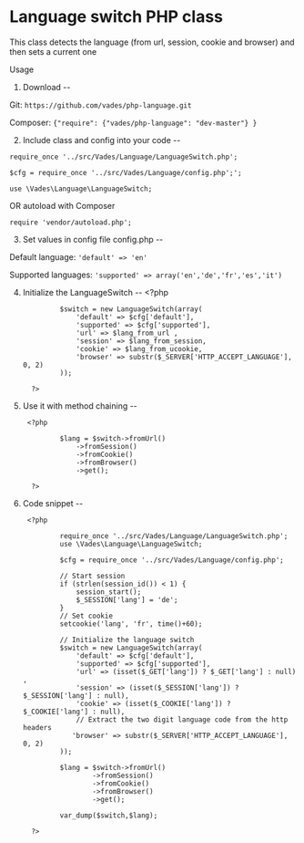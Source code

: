 Language switch PHP class
============

This class detects the language (from url, session, cookie and browser) and then sets a current one

Usage

1. Download
--

Git: `https://github.com/vades/php-language.git`

Composer: `{"require": {"vades/php-language": "dev-master"} }`

2. Include class and config into your code
--

`require_once '../src/Vades/Language/LanguageSwitch.php';`

`$cfg = require_once '../src/Vades/Language/config.php';';`

`use \Vades\Language\LanguageSwitch;`

OR autoload with Composer

`require 'vendor/autoload.php';`

3. Set values in config file config.php
--

Default language: `'default' => 'en'`

Supported languages: `'supported' => array('en','de','fr','es','it')`

4. Initialize the LanguageSwitch
--
        <?php
        
                $switch = new LanguageSwitch(array(
                    'default' => $cfg['default'],
                    'supported' => $cfg['supported'],
                    'url' => $lang_from_url ,
                    'session' => $lang_from_session,
                    'cookie' => $lang_from_ucookie,
                    'browser' => substr($_SERVER['HTTP_ACCEPT_LANGUAGE'], 0, 2)
                ));

         ?>

5. Use it with method chaining
--

        <?php
        
                $lang = $switch->fromUrl()
                    ->fromSession()
                    ->fromCookie()
                    ->fromBrowser()
                    ->get();

         ?>


6. Code snippet
--

        <?php
        
                require_once '../src/Vades/Language/LanguageSwitch.php';
                use \Vades\Language\LanguageSwitch;

                $cfg = require_once '../src/Vades/Language/config.php';

                // Start session
                if (strlen(session_id()) < 1) {
                    session_start();
                    $_SESSION['lang'] = 'de';
                }
                // Set cookie
                setcookie('lang', 'fr', time()+60);

                // Initialize the language switch
                $switch = new LanguageSwitch(array(
                    'default' => $cfg['default'],
                    'supported' => $cfg['supported'],
                    'url' => (isset($_GET['lang']) ? $_GET['lang'] : null) ,
                    'session' => (isset($_SESSION['lang']) ? $_SESSION['lang'] : null),
                    'cookie' => (isset($_COOKIE['lang']) ? $_COOKIE['lang'] : null),
                    // Extract the two digit language code from the http headers 
                   'browser' => substr($_SERVER['HTTP_ACCEPT_LANGUAGE'], 0, 2)
                ));

                $lang = $switch->fromUrl()
                        ->fromSession()
                        ->fromCookie()
                        ->fromBrowser()
                        ->get();

                var_dump($switch,$lang);

         ?>

